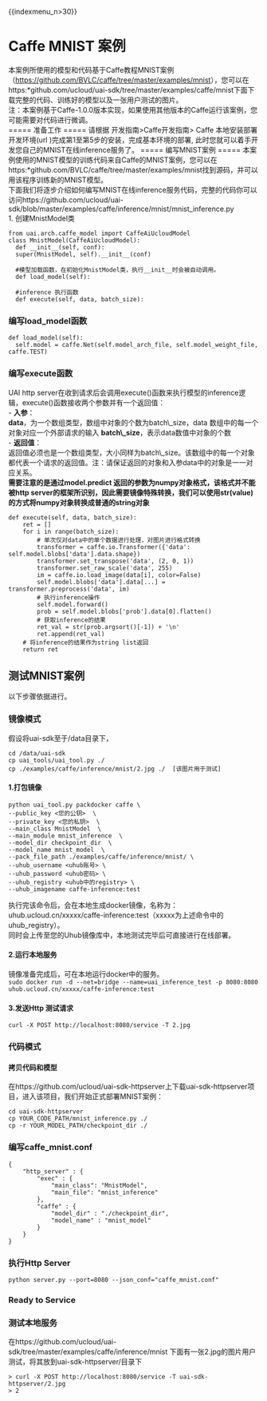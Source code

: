 {{indexmenu_n>30}}

# Caffe MNIST 案例

本案例所使用的模型和代码基于Caffe教程MNIST案例（<https://github.com/BVLC/caffe/tree/master/examples/mnist>），您可以在https:*github.com/ucloud/uai-sdk/tree/master/examples/caffe/mnist下面下载完整的代码、训练好的模型以及一张用户测试的图片。  
注：本案例基于Caffe-1.0.0版本实现，如果使用其他版本的Caffe运行该案例，您可能需要对代码进行微调。  
\===== 准备工作 ===== 请根据 开发指南\>Caffe开发指南\> Caffe 本地安装部署开发环境(url
)完成第1至第5步的安装，完成基本环境的部署,
此时您就可以着手开发您自己的MNIST在线inference服务了。
===== 编写MNIST案例 =====
本案例使用的MNIST模型的训练代码来自Caffe的MNIST案例，您可以在https:*github.com/BVLC/caffe/tree/master/examples/mnist找到源码，并可以用该程序训练新的MNIST模型。  
下面我们将逐步介绍如何编写MNIST在线inference服务代码，完整的代码你可以访问https://github.com/ucloud/uai-sdk/blob/master/examples/caffe/inference/mnist/mnist\_inference.py  
1\. 创建MnistModel类  

``` 
from uai.arch.caffe_model import CaffeAiUcloudModel
class MnistModel(CaffeAiUcloudModel):
  def __init__(self, conf):
  super(MnistModel, self).__init__(conf)

  #模型加载函数，在初始化MnistModel类，执行__init__时会被自动调用。
  def load_model(self):

  #inference 执行函数
  def execute(self, data, batch_size):

```

### 编写load\_model函数

    def load_model(self):
      self.model = caffe.Net(self.model_arch_file, self.model_weight_file, caffe.TEST)

### 编写execute函数

UAI http
server在收到请求后会调用execute()函数来执行模型的inference逻辑，execute()函数接收两个参数并有一个返回值：  
\- **入参**：  
**data**，为一个数组类型，数组中对象的个数为batch\\\_size，data 数组中的每一个对象对应一个外部请求的输入
**batch\\\_size**，表示data数值中对象的个数  
\- **返回值**：  
返回值必须也是一个数组类型，大小同样为batch\\\_size。该数组中的每一个对象都代表一个请求的返回值。注：请保证返回的对象和入参data中的对象是一一对应关系。  
**需要注意的是通过model.predict 返回的参数为numpy对象格式，该格式并不能被http
server的框架所识别，因此需要镜像特殊转换，我们可以使用str(value)的方式将numpy对象转换成普通的string对象**

``` 
def execute(self, data, batch_size):
    ret = []
    for i in range(batch_size):
        # 单次仅对data中的单个数据进行处理，对图片进行格式转换
        transformer = caffe.io.Transformer({'data': self.model.blobs['data'].data.shape})
        transformer.set_transpose('data', (2, 0, 1))
        transformer.set_raw_scale('data', 255)
        im = caffe.io.load_image(data[i], color=False)
        self.model.blobs['data'].data[...] = transformer.preprocess('data', im)
        # 执行inference操作
        self.model.forward()
        prob = self.model.blobs['prob'].data[0].flatten()
        # 获取inference的结果
        ret_val = str(prob.argsort()[-1]) + '\n'
        ret.append(ret_val)
    # 将inference的结果作为string list返回
    return ret

```

## 测试MNIST案例

以下步骤依据[](/ai/uai-inference/guide/caffe/test)进行。

### 镜像模式

假设将uai-sdk至于/data目录下，

    cd /data/uai-sdk
    cp uai_tools/uai_tool.py ./
    cp ./examples/caffe/inference/mnist/2.jpg ./  [该图片用于测试]

#### 1.打包镜像

    python uai_tool.py packdocker caffe \
    --public_key <您的公钥>  \
    --private_key <您的私钥>  \
    --main_class MnistModel  \
    --main_module mnist_inference  \
    --model_dir checkpoint_dir  \
    --model_name mnist_model  \
    --pack_file_path ./examples/caffe/inference/mnist/ \
    --uhub_username <uhub账号> \
    --uhub_password <uhub密码> \
    --uhub_registry <uhub中的registry> \
    --uhub_imagename caffe-inference:test

执行完该命令后，会在本地生成docker镜像，名称为：uhub.ucloud.cn/xxxxx/caffe-inference:test（xxxxx为上述命令中的uhub\_registry）。  
同时会上传至您的Uhub镜像库中，本地测试完毕后可直接进行在线部署。  

#### 2.运行本地服务

镜像准备完成后，可在本地运行docker中的服务。  
`sudo docker run -d --net=bridge --name=uai_inference_test -p 8080:8080
uhub.ucloud.cn/xxxxx/caffe-inference:test
`

#### 3.发送Http 测试请求

    curl -X POST http://localhost:8080/service -T 2.jpg

### 代码模式

#### 拷贝代码和模型

在https://github.com/ucloud/uai-sdk-httpserver上下载uai-sdk-httpserver项目，进入该项目，我们开始正式部署MNIST案例：

    cd uai-sdk-httpserver
    cp YOUR_CODE_PATH/mnist_inference.py ./
    cp -r YOUR_MODEL_PATH/checkpoint_dir ./

### 编写caffe\_mnist.conf

    {
        "http_server" : {
            "exec" : {
                "main_class": "MnistModel",
                "main_file": "mnist_inference"
            },
            "caffe" : {
                "model_dir" : "./checkpoint_dir",
                "model_name" : "mnist_model"
            }
        }
    }

### 执行Http Server

    python server.py --port=8080 --json_conf="caffe_mnist.conf"

### Ready to Service

### 测试本地服务

在https://github.com/ucloud/uai-sdk/tree/master/examples/caffe/inference/mnist
下面有一张2.jpg的图片用户测试，将其放到uai-sdk-httpserver/目录下

``` 
> curl -X POST http://localhost:8080/service -T uai-sdk-httpserver/2.jpg
> 2 
```
